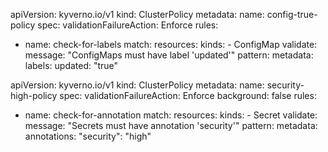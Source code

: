 apiVersion: kyverno.io/v1
kind: ClusterPolicy
metadata:
  name: config-true-policy
spec:
  validationFailureAction: Enforce
  rules:
  - name: check-for-labels
    match:
      resources:
        kinds:
        - ConfigMap
    validate:
      message: "ConfigMaps must have label 'updated'"
      pattern:
        metadata:
          labels:
            updated: "true"

apiVersion: kyverno.io/v1
kind: ClusterPolicy
metadata:
  name: security-high-policy
spec:
  validationFailureAction: Enforce
  background: false
  rules:
  - name: check-for-annotation
    match:
      resources:
        kinds:
        - Secret
    validate:
      message: "Secrets must have annotation 'security'"
      pattern:
        metadata:
          annotations:
            "security": "high"

